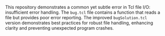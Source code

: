 This repository demonstrates a common yet subtle error in Tcl file I/O: insufficient error handling.  The `bug.tcl` file contains a function that reads a file but provides poor error reporting.  The improved `bugSolution.tcl` version demonstrates best practices for robust file handling, enhancing clarity and preventing unexpected program crashes.